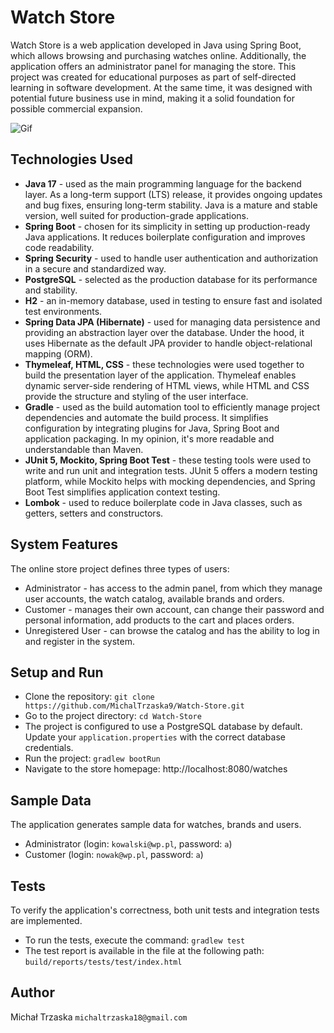 # Watch Store 
Watch Store is a web application developed in Java using Spring Boot, which allows browsing and purchasing watches online. Additionally, the application offers an administrator panel for managing the store. This project was created for educational purposes as part of self-directed learning in software development. At the same time, it was designed with potential future business use in mind, making it a solid foundation for possible commercial expansion. 

![Gif](https://github.com/MichalTrzaska9/Watch-Store/blob/d90aaf995f035dc6c57c0711607d72ea308e26b3/Watch_Store.gif)

## Technologies Used
- **Java 17** - used as the main programming language for the backend layer. As a long-term support (LTS) release, it provides ongoing updates and bug fixes, ensuring long-term stability. Java is a mature and stable version, well suited for production-grade applications. 
- **Spring Boot** - chosen for its simplicity in setting up production-ready Java applications. It reduces boilerplate configuration and improves code readability.
- **Spring Security** - used to handle user authentication and authorization in a secure and standardized way.
- **PostgreSQL** - selected as the production database for its performance and stability.
- **H2** - an in-memory database, used in testing to ensure fast and isolated test environments. 
- **Spring Data JPA (Hibernate)** - used for managing data persistence and providing an abstraction layer over the database. Under the hood, it uses Hibernate as the default JPA provider to handle object-relational mapping (ORM).
- **Thymeleaf, HTML, CSS** - these technologies were used together to build the presentation layer of the application. Thymeleaf enables dynamic server-side rendering of HTML views, while HTML and CSS provide the structure and styling of the user interface.
- **Gradle** - used as the build automation tool to efficiently manage project dependencies and automate the build process. It simplifies configuration by integrating plugins for Java, Spring Boot and application packaging. In my opinion, it's more readable and understandable than Maven.
- **JUnit 5, Mockito, Spring Boot Test** - these testing tools were used to write and run unit and integration tests. JUnit 5 offers a modern testing platform, while Mockito helps with mocking dependencies, and Spring Boot Test simplifies application context testing.
- **Lombok** - used to reduce boilerplate code in Java classes, such as getters, setters and constructors. 

## System Features
The online store project defines three types of users:
- Administrator - has access to the admin panel, from which they manage user accounts, the watch catalog, available brands and orders.
- Customer - manages their own account, can change their password and personal information, add products to the cart and places orders.
- Unregistered User - can browse the catalog and has the ability to log in and register in the system. 

## Setup and Run
- Clone the repository: `git clone https://github.com/MichalTrzaska9/Watch-Store.git`
- Go to the project directory: `cd Watch-Store`
- The project is configured to use a PostgreSQL database by default. Update your `application.properties` with the correct database credentials.
- Run the project: `gradlew bootRun`
- Navigate to the store homepage: http://localhost:8080/watches

## Sample Data
The application generates sample data for watches, brands and users.
- Administrator (login: `kowalski@wp.pl`, password: `a`)
- Customer (login: `nowak@wp.pl`, password: `a`)

## Tests
To verify the application's correctness, both unit tests and integration tests are implemented.
- To run the tests, execute the command: `gradlew test`
- The test report is available in the file at the following path: `build/reports/tests/test/index.html`

## Author
Michał Trzaska
`michaltrzaska18@gmail.com`



